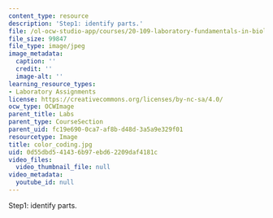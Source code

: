 ```yaml
---
content_type: resource
description: 'Step1: identify parts.'
file: /ol-ocw-studio-app/courses/20-109-laboratory-fundamentals-in-biological-engineering-fall-2007/0d55dbd541436b97ebd62209daf4181c_color_coding.jpg
file_size: 99847
file_type: image/jpeg
image_metadata:
  caption: ''
  credit: ''
  image-alt: ''
learning_resource_types:
- Laboratory Assignments
license: https://creativecommons.org/licenses/by-nc-sa/4.0/
ocw_type: OCWImage
parent_title: Labs
parent_type: CourseSection
parent_uid: fc19e690-0ca7-af8b-d48d-3a5a9e329f01
resourcetype: Image
title: color_coding.jpg
uid: 0d55dbd5-4143-6b97-ebd6-2209daf4181c
video_files:
  video_thumbnail_file: null
video_metadata:
  youtube_id: null
---
```

Step1: identify parts.
